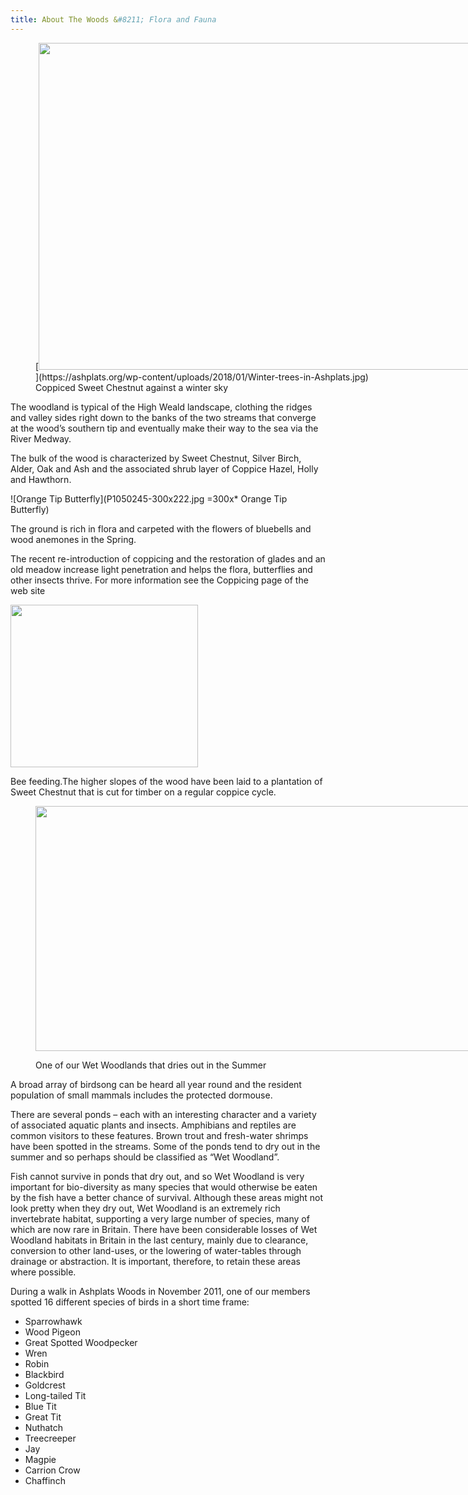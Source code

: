 ```yaml
---
title: About The Woods &#8211; Flora and Fauna
---
```

<figure id="attachment_158" class="thumbnail wp-caption alignnone" style="width: 707px">[<img class="wp-image-158 size-large" src="https://ashplats.org/wp-content/uploads/2018/01/Winter-trees-in-Ashplats-1024x768.jpg" alt="" width="697" height="523" srcset="https://ashplats.org/wp-content/uploads/2018/01/Winter-trees-in-Ashplats-1024x768.jpg 1024w, https://ashplats.org/wp-content/uploads/2018/01/Winter-trees-in-Ashplats-300x225.jpg 300w, https://ashplats.org/wp-content/uploads/2018/01/Winter-trees-in-Ashplats-768x576.jpg 768w, https://ashplats.org/wp-content/uploads/2018/01/Winter-trees-in-Ashplats-640x480.jpg 640w, https://ashplats.org/wp-content/uploads/2018/01/Winter-trees-in-Ashplats.jpg 1920w" sizes="(max-width: 697px) 100vw, 697px" />](https://ashplats.org/wp-content/uploads/2018/01/Winter-trees-in-Ashplats.jpg)<figcaption class="caption wp-caption-text"> Coppiced Sweet Chestnut against a winter sky</figcaption></figure> 

The woodland is typical of the High Weald landscape, clothing the ridges and valley sides right down to the banks of the two streams that converge at the wood’s southern tip and eventually make their way to the sea via the River Medway.

The bulk of the wood is characterized by Sweet Chestnut, Silver Birch, Alder, Oak and Ash and the associated shrub layer of Coppice Hazel, Holly and Hawthorn.

![Orange Tip Butterfly](P1050245-300x222.jpg =300x* Orange Tip Butterfly)

The ground is rich in flora and carpeted with the flowers of bluebells and wood anemones in the Spring.

The recent re-introduction of coppicing and the restoration of glades and an old meadow increase light penetration and helps the flora, butterflies and other insects thrive. For more information see the Coppicing page of the web site

<a href="https://ashplats.org/wp-content/uploads/2018/01/P1010361.jpg"><img class="wp-image-155 size-medium" src="https://ashplats.org/wp-content/uploads/2018/01/P1010361-300x260.jpg" alt="" width="300" height="260" srcset="https://ashplats.org/wp-content/uploads/2018/01/P1010361-300x260.jpg 300w, https://ashplats.org/wp-content/uploads/2018/01/P1010361-768x665.jpg 768w, https://ashplats.org/wp-content/uploads/2018/01/P1010361-1024x887.jpg 1024w, https://ashplats.org/wp-content/uploads/2018/01/P1010361.jpg 1920w" sizes="(max-width: 300px) 100vw, 300px" /></a>

Bee feeding.The higher slopes of the wood have been laid to a plantation of Sweet Chestnut that is cut for timber on a regular coppice cycle.<figure id="attachment_159" class="thumbnail wp-caption alignnone" style="width: 707px">

[<img class="wp-image-159 size-large" src="https://ashplats.org/wp-content/uploads/2018/01/P1150123-1024x576.jpg" alt="" width="697" height="392" srcset="https://ashplats.org/wp-content/uploads/2018/01/P1150123-1024x576.jpg 1024w, https://ashplats.org/wp-content/uploads/2018/01/P1150123-300x169.jpg 300w, https://ashplats.org/wp-content/uploads/2018/01/P1150123-768x432.jpg 768w, https://ashplats.org/wp-content/uploads/2018/01/P1150123.jpg 1920w" sizes="(max-width: 697px) 100vw, 697px" />](https://ashplats.org/wp-content/uploads/2018/01/P1150123.jpg)<figcaption class="caption wp-caption-text">  One of our Wet Woodlands that dries out in the Summer</figcaption></figure> 

A broad array of birdsong can be heard all year round and the resident population of small mammals includes the protected dormouse.

There are several ponds – each with an interesting character and a variety of associated aquatic plants and insects. Amphibians and reptiles are common visitors to these features. Brown trout and fresh-water shrimps have been spotted in the streams. Some of the ponds tend to dry out in the summer and so perhaps should be classified as &#8220;Wet Woodland&#8221;.

Fish cannot survive in ponds that dry out, and so Wet Woodland is very important for bio-diversity as many species that would otherwise be eaten by the fish have a better chance of survival. Although these areas might not look pretty when they dry out, Wet Woodland is an extremely rich invertebrate habitat, supporting a very large number of species, many of which are now rare in Britain. There have been considerable losses of Wet Woodland habitats in Britain in the last century, mainly due to clearance, conversion to other land-uses, or the lowering of water-tables through drainage or abstraction. It is important, therefore, to retain these areas where possible.

During a walk in Ashplats Woods in November 2011, one of our members spotted 16 different species of birds in a short time frame:

  * Sparrowhawk
  *  Wood Pigeon
  * Great Spotted Woodpecker
  *  Wren
  * Robin
  *  Blackbird
  * Goldcrest
  *  Long-tailed Tit
  * Blue Tit
  *  Great Tit
  * Nuthatch
  *  Treecreeper
  * Jay
  *  Magpie
  * Carrion Crow
  *  Chaffinch